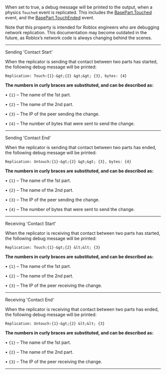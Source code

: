 When set to true, a debug message will be printed to the output, when a physics `Touched` event is replicated. This includes the [BasePart.Touched](https://developer.roblox.com/api-reference/event/BasePart/Touched) event, and the [BasePart.TouchEnded](https://developer.roblox.com/api-reference/event/BasePart/TouchEnded) event.

Note that this property is intended for Roblox engineers who are debugging network replication. This documentation may become outdated in the future, as Roblox’s network code is always changing behind the scenes.

---

Sending 'Contact Start'

When the replicator is sending that contact between two parts has started, the following debug message will be printed:

`Replication: Touch:{1}-&gt;{2} &gt;&gt; {3}, bytes: {4}`

**The numbers in curly braces are substituted, and can be described as:**

• `{1}` – The name of the 1st part.

• `{2}` – The name of the 2nd part.

• `{3}` – The IP of the peer sending the change.

• `{4}` – The number of bytes that were sent to send the change.

---

Sending 'Contact End'

When the replicator is sending that contact between two parts has ended, the following debug message will be printed:

`Replication: Untouch:{1}-&gt;{2} &gt;&gt; {3}, bytes: {4}`

**The numbers in curly braces are substituted, and can be described as:**

• `{1}` – The name of the 1st part.

• `{2}` – The name of the 2nd part.

• `{3}` – The IP of the peer sending the change.

• `{4}` – The number of bytes that were sent to send the change.

---

Receiving 'Contact Start'

When the replicator is receiving that contact between two parts has started, the following debug message will be printed:

`Replication: Touch:{1}-&gt;{2} &lt;&lt; {3}`

**The numbers in curly braces are substituted, and can be described as:**

• `{1}` – The name of the 1st part.

• `{2}` – The name of the 2nd part.

• `{3}` – The IP of the peer receiving the change.

---

Receiving 'Contact End'

When the replicator is receiving that contact between two parts has ended, the following debug message will be printed:

`Replication: Untouch:{1}-&gt;{2} &lt;&lt; {3}`

**The numbers in curly braces are substituted, and can be described as:**

• `{1}` – The name of the 1st part.

• `{2}` – The name of the 2nd part.

• `{3}` – The IP of the peer receiving the change.

---